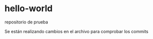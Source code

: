 # hello-world
repositorio de prueba

Se están realizando cambios en el archivo para comprobar los commits
